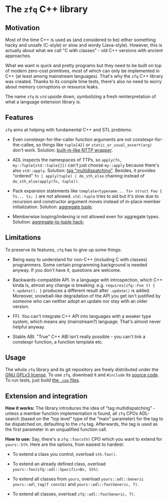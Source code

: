 # The `zfq` C++ library

## Motivation

Most of the time C++ is used as (and considered to be) either something hacky and unsafe (C-style) or slow and wordy (Java-style). However, this is actually about what we call "C with classes" - old C++ versions with ancient approaches.

What we want is quick and pretty programs but they need to be built on top of modern zero-cost primitives, most of which can only be implemented in C++ (at least among mainstream languages). That's why the `zfq` C++ library was created. Thanks to its compile time tests, there's also no need to worry about memory corruptions or resource leaks.

The name `zfq` is `std` upside down, symbolizing a fresh reinterpretation of what a language extension library is.

## Features

`zfq` aims at helping with fundamental C++ and STL problems:

- Even constexpr-for-the-caller function arguments are not constexpr-for-the-callee, so things like `tuple[42]` or `static_or_usual_assert(arg)` don't work. Solution: [built-in-like NTTP wrapper](./zfq/const.hpp).

- ADL inspects the namespaces of TTPs, so `apply(fn, my::Tuple{std::tuple{}})` can't just choose `my::apply` because there's also `std::apply`. Solution: [tag "multidispatching"](./zfq/fn.hpp). Besides, it provides "ordered" `fn | apply(tuple) | do_sth_else` chaining instead of `do_sth_else(apply(fn, tuple))`.

- Pack expansion statements like `template<typename... Ts> struct Foo { Ts... ts; }` are not allowed. `std::tuple` tries to aid but it's slow due to recursion and constructor argument moves instead of in-place member initialization. Solution: [aggregate tuple](./zfq/tuple.hpp).

- Memberwise looping/indexing is not allowed even for aggregate types. Solution: [aggregate-to-tuple hack](./zfq/aggregate.hpp);

## Limitations

To preserve its features, `zfq` has to give up some things:

- Being easy to understand for non-C++ (including C with classes) programmers. Some certain programming background is needed anyway. If you don't have it, questions are welcome.

- Backwards-compatible API. In a language with introspection, which C++ kinda is, almost any change is breaking: e.g. `requires(zfq::Foo t) { t.update(); }` produces a different result after `.update()` is added. Moreover, snowball-like degradation of the API you get isn't justified by someone who can neither adopt an update nor stay with an older version.

- FFI. You can't integrate C++ API into languages with a weaker type system, which means any (mainstream?) language. That's almost never helpful anyway.

- Stable ABI. "True" C++ ABI isn't really possible - you can't link a constexpr function, a function template etc.

## Usage

The whole `zfq` library and its git repository are freely distributed under the [GNU GPLv3 license](./LICENSE.md). To use `zfq`, download it and `#include` its [source code](./zfq/). To run tests, just build [the `.cpp` files](./test/).

## Extension and integration

**How it works:** The library introduces the idea of "tag multidispatching" - unless a member function implementation is found, all `zfq` CPOs ADL-search (based on the "top level" type of the "main" parameter) for the tag to be dispatched on, defaulting to the `zfq` tag. Afterwards, the tag is used as the first parameter in an unqualified function call.

**How to use:** Say, there's a `zfq::foo(sth)` CPO which you want to extend for `yours::Sth`. Here are the options, from easiest to hardest:

- To extend a class you control, overload `sth.foo()`.

- To extend an already defined class, overload `yours::foo(zfq::adl::Specific<B>, Sth)`.

- To extend all classes from `yours`, overload `yours::adl::Generic yours::adl_tag(T const&)` and `yours::adl::foo(Generic, T)`.

- To extend all classes, overload `zfq::adl::foo(Generic, T)`.